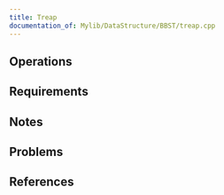 ```yaml
---
title: Treap
documentation_of: Mylib/DataStructure/BBST/treap.cpp
---
```


## Operations

## Requirements

## Notes

## Problems

## References
